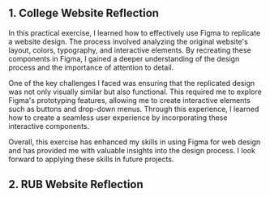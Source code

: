 ## 1. College Website Reflection

In this practical exercise, I learned how to effectively use Figma to replicate a website design. The process involved analyzing the original website's layout, colors, typography, and interactive elements. By recreating these components in Figma, I gained a deeper understanding of the design process and the importance of attention to detail.

One of the key challenges I faced was ensuring that the replicated design was not only visually similar but also functional. This required me to explore Figma's prototyping features, allowing me to create interactive elements such as buttons and drop-down menus. Through this experience, I learned how to create a seamless user experience by incorporating these interactive components.

Overall, this exercise has enhanced my skills in using Figma for web design and has provided me with valuable insights into the design process. I look forward to applying these skills in future projects.

## 2. RUB Website Reflection